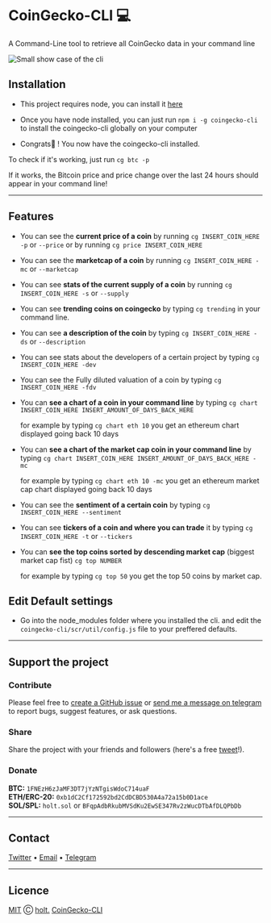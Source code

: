 
# CoinGecko-CLI 💻

A Command-Line tool to retrieve all CoinGecko data in your command line

![Small show case of the cli](smallpreview.gif)

## Installation

- This project requires node, you can install it [here](https://nodejs.org/en/)

- Once you have node installed, you can just run `npm i -g coingecko-cli` to install the coingecko-cli globally on your computer

- Congrats🥳 ! You now have the coingecko-cli installed.

To check if it's working, just run `cg btc -p`

If it works, the Bitcoin price and price change over the last 24 hours should appear in your command line!

---

## Features

- You can see the **current price of a coin** by running `cg INSERT_COIN_HERE -p` or  `--price` or by running `cg price INSERT_COIN_HERE`
  
- You can see the **marketcap of a coin** by running `cg INSERT_COIN_HERE -mc` or `--marketcap`
  
- You can see **stats of the current supply of a coin** by running `cg INSERT_COIN_HERE -s` or `--supply`

- You can see **trending coins on coingecko** by typing `cg trending` in your command line.

- You can see **a description of the coin** by typing `cg INSERT_COIN_HERE -ds` or `--description`

- You can see stats about the developers of a certain project by typing `cg INSERT_COIN_HERE -dev`

- You can see the Fully diluted valuation of a coin by typing `cg INSERT_COIN_HERE -fdv`

- You can **see a chart of a coin in your command line** by typing `cg chart INSERT_COIN_HERE INSERT_AMOUNT_OF_DAYS_BACK_HERE`

    for example by typing `cg chart eth 10` you get an ethereum chart displayed going back 10 days

- You can **see a chart of the market cap coin in your command line** by typing `cg chart INSERT_COIN_HERE INSERT_AMOUNT_OF_DAYS_BACK_HERE -mc`

    for example by typing `cg chart eth 10 -mc` you get an ethereum market cap chart displayed going back 10 days

- You can see the **sentiment of a certain coin** by typing `cg INSERT_COIN_HERE --sentiment`

- You can see **tickers of a coin and where you can trade** it by typing `cg INSERT_COIN_HERE -t` or `--tickers`
  
- You can **see the top coins sorted by descending market cap** (biggest market cap fist) `cg top NUMBER`
  
  for example by typing `cg top 50` you get the top 50 coins by market cap.

## Edit Default settings

- Go into the node_modules folder where you installed the cli. and edit the `coingecko-cli/scr/util/config.js` file to your preffered defaults.

---

## Support the project

### Contribute

Please feel free to [create a GitHub issue](https://github.com/codingholt/CoinGecko-CLI/issues/new) or [send me a message on telegram](https:t.me/svenxbt) to report bugs, suggest features, or ask questions.

### Share

Share the project with your friends and followers (here's a free [tweet](https://twitter.com/intent/tweet?text=https%3A%2F%2Fgithub.com%2Fcodingholt%2FCoinGecko-CLI%0AIm%20using%20this%20cool%20tool%20to%20get%20all%20sorts%20of%20data%20about%20cryptocurrency%20in%20my%20command%20line%21%F0%9F%92%BB%0D%0Acheck%20it%20out%20here%0D%0A)!).

### Donate

**BTC:** `1FNEzH6zJaMF3DT7jYzNTgisWdoC714uaF`\
**ETH/ERC-20:** `0xb1dC2Cf172592bd2CdDCBD530A4a72a15b0D1ace`\
**SOL/SPL:** `holt.sol` or `BFqpAdbRkubMVSdKu2EwSE347Rv2zWucDTbAfDLQPbDb`

---

## Contact

[Twitter](https://twitter.com/traderholt) • [Email](mailto:codingholt@gmx.com) • [Telegram](https://t.me/svenxbt)

---

## Licence

[MIT](https://github.com/codingholt/CoinGecko-CLI/blob/main/licence.md) Ⓒ [holt.](https://github.com/codingholt/) [CoinGecko-CLI](https://coingecko-cli.vercel.app/)
